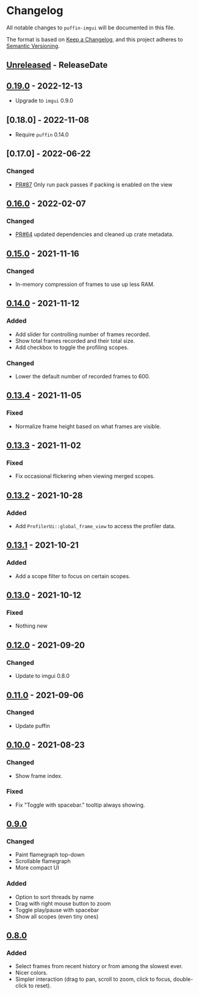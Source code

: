 <!-- markdownlint-disable blanks-around-headings blanks-around-lists no-duplicate-heading -->

# Changelog
All notable changes to `puffin-imgui` will be documented in this file.

The format is based on [Keep a Changelog](https://keepachangelog.com/en/1.0.0/),
and this project adheres to [Semantic Versioning](https://semver.org/spec/v2.0.0.html).

<!-- next-header -->
## [Unreleased] - ReleaseDate
## [0.19.0] - 2022-12-13

- Upgrade to `imgui` 0.9.0

## [0.18.0] - 2022-11-08

- Require `puffin` 0.14.0

## [0.17.0] - 2022-06-22
### Changed
- [PR#87](https://github.com/EmbarkStudios/puffin/pull/87) Only run pack passes if packing is enabled on the view

## [0.16.0] - 2022-02-07
### Changed
- [PR#64](https://github.com/EmbarkStudios/puffin/pull/64) updated dependencies and cleaned up crate metadata.

## [0.15.0] - 2021-11-16
### Changed
- In-memory compression of frames to use up less RAM.

## [0.14.0] - 2021-11-12
### Added
- Add slider for controlling number of frames recorded.
- Show total frames recorded and their total size.
- Add checkbox to toggle the profiling scopes.

### Changed
- Lower the default number of recorded frames to 600.

## [0.13.4] - 2021-11-05
### Fixed
- Normalize frame height based on what frames are visible.

## [0.13.3] - 2021-11-02
### Fixed
- Fix occasional flickering when viewing merged scopes.

## [0.13.2] - 2021-10-28
### Added
- Add `ProfilerUi::global_frame_view` to access the profiler data.

## [0.13.1] - 2021-10-21
### Added
- Add a scope filter to focus on certain scopes.

## [0.13.0] - 2021-10-12
### Fixed
- Nothing new

## [0.12.0] - 2021-09-20
### Changed
- Update to imgui 0.8.0

## [0.11.0] - 2021-09-06
### Changed
- Update puffin

## [0.10.0] - 2021-08-23
### Changed
- Show frame index.

### Fixed
- Fix "Toggle with spacebar." tooltip always showing.

## [0.9.0]
### Changed
- Paint flamegraph top-down
- Scrollable flamegraph
- More compact UI

### Added
- Option to sort threads by name
- Drag with right mouse button to zoom
- Toggle play/pause with spacebar
- Show all scopes (even tiny ones)

## [0.8.0]
### Added
- Select frames from recent history or from among the slowest ever.
- Nicer colors.
- Simpler interaction (drag to pan, scroll to zoom, click to focus, double-click to reset).

<!-- next-url -->
[Unreleased]: https://github.com/EmbarkStudios/puffin/compare/puffin-imgui-0.19.0...HEAD
[0.19.0]: https://github.com/EmbarkStudios/puffin/compare/puffin-imgui-0.16.0...puffin-imgui-0.19.0
[0.16.0]: https://github.com/EmbarkStudios/puffin/compare/0.15.0...puffin-imgui-0.16.0
[0.15.0]: https://github.com/EmbarkStudios/puffin/compare/puffin-imgui-0.14.0...puffin-imgui-0.15.0
[0.14.0]: https://github.com/EmbarkStudios/puffin/compare/puffin-imgui-0.13.4...puffin-imgui-0.14.0
[0.13.4]: https://github.com/EmbarkStudios/puffin/compare/puffin-imgui-0.13.3...puffin-imgui-0.13.4
[0.13.3]: https://github.com/EmbarkStudios/puffin/compare/puffin-imgui-0.13.2...puffin-imgui-0.13.3
[0.13.2]: https://github.com/EmbarkStudios/puffin/compare/puffin-imgui-0.13.1...puffin-imgui-0.13.2
[0.13.1]: https://github.com/EmbarkStudios/puffin/compare/puffin-imgui-0.13.0...puffin-imgui-0.13.1
[0.13.0]: https://github.com/EmbarkStudios/puffin/compare/puffin-imgui-0.12.0...puffin-imgui-0.13.0
[0.12.0]: https://github.com/EmbarkStudios/puffin/compare/puffin-imgui-0.11.0...puffin-imgui-0.12.0
[0.11.0]: https://github.com/EmbarkStudios/puffin/compare/puffin-imgui-0.10.0...puffin-imgui-0.11.0
[0.10.0]: https://github.com/EmbarkStudios/puffin/compare/puffin-imgui-0.9.0...puffin-imgui-0.10.0
[0.9.0]: https://github.com/EmbarkStudios/puffin/compare/puffin-imgui-0.8.0...puffin-imgui-0.9.0
[0.8.0]: https://github.com/EmbarkStudios/puffin/releases/tag/puffin-imgui-0.8.0

